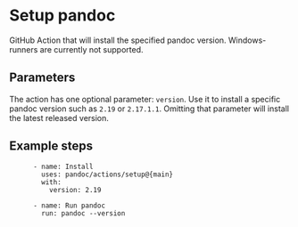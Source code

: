 Setup pandoc
============

GitHub Action that will install the specified pandoc version.
Windows-runners are currently not supported.

## Parameters

The action has one optional parameter: `version`. Use it to
install a specific pandoc version such as `2.19` or `2.17.1.1`.
Omitting that parameter will install the latest released version.

## Example steps

```
      - name: Install
        uses: pandoc/actions/setup@{main}
        with:
          version: 2.19

      - name: Run pandoc
        run: pandoc --version
```

